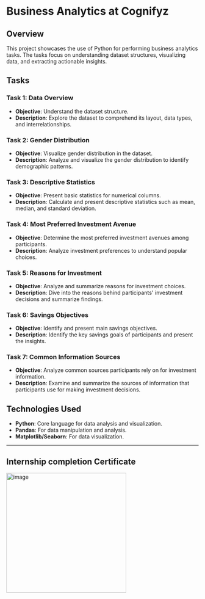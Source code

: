 # Business Analytics at Cognifyz

## Overview
This project showcases the use of Python for performing business analytics tasks. The tasks focus on understanding dataset structures, visualizing data, and extracting actionable insights.

## Tasks

### Task 1: Data Overview
- **Objective**: Understand the dataset structure.
- **Description**: Explore the dataset to comprehend its layout, data types, and interrelationships.

### Task 2: Gender Distribution
- **Objective**: Visualize gender distribution in the dataset.
- **Description**: Analyze and visualize the gender distribution to identify demographic patterns.

### Task 3: Descriptive Statistics
- **Objective**: Present basic statistics for numerical columns.
- **Description**: Calculate and present descriptive statistics such as mean, median, and standard deviation.

### Task 4: Most Preferred Investment Avenue
- **Objective**: Determine the most preferred investment avenues among participants.
- **Description**: Analyze investment preferences to understand popular choices.

### Task 5: Reasons for Investment
- **Objective**: Analyze and summarize reasons for investment choices.
- **Description**: Dive into the reasons behind participants' investment decisions and summarize findings.

### Task 6: Savings Objectives
- **Objective**: Identify and present main savings objectives.
- **Description**: Identify the key savings goals of participants and present the insights.

### Task 7: Common Information Sources
- **Objective**: Analyze common sources participants rely on for investment information.
- **Description**: Examine and summarize the sources of information that participants use for making investment decisions.

## Technologies Used
- **Python**: Core language for data analysis and visualization.
- **Pandas**: For data manipulation and analysis.
- **Matplotlib/Seaborn**: For data visualization.

---

## **Internship completion Certificate**

<img width="314" alt="image" src="https://github.com/user-attachments/assets/929351cc-d414-4cd9-8676-aa8f6709877f">
